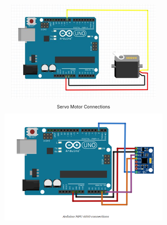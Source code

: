 <p align="center">
  <img width="460" height="300" src="Servo-Connections.png">
  <p align="center">
    Servo Motor Connections
  </p>
</p>


![alt text](MPU6050-Connections.png)
